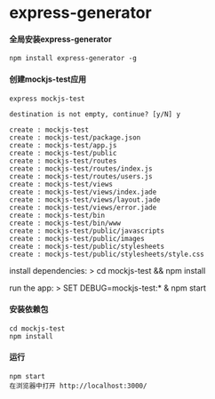 # express-generator

#### 全局安装express-generator

    npm install express-generator -g

#### 创建mockjs-test应用
    express mockjs-test

    destination is not empty, continue? [y/N] y

    create : mockjs-test
    create : mockjs-test/package.json
    create : mockjs-test/app.js
    create : mockjs-test/public
    create : mockjs-test/routes
    create : mockjs-test/routes/index.js
    create : mockjs-test/routes/users.js
    create : mockjs-test/views
    create : mockjs-test/views/index.jade
    create : mockjs-test/views/layout.jade
    create : mockjs-test/views/error.jade
    create : mockjs-test/bin
    create : mockjs-test/bin/www
    create : mockjs-test/public/javascripts
    create : mockjs-test/public/images
    create : mockjs-test/public/stylesheets
    create : mockjs-test/public/stylesheets/style.css

   install dependencies:
     > cd mockjs-test && npm install

   run the app:
     > SET DEBUG=mockjs-test:* & npm start



#### 安装依赖包
    cd mockjs-test
    npm install

#### 运行
    npm start
    在浏览器中打开 http://localhost:3000/